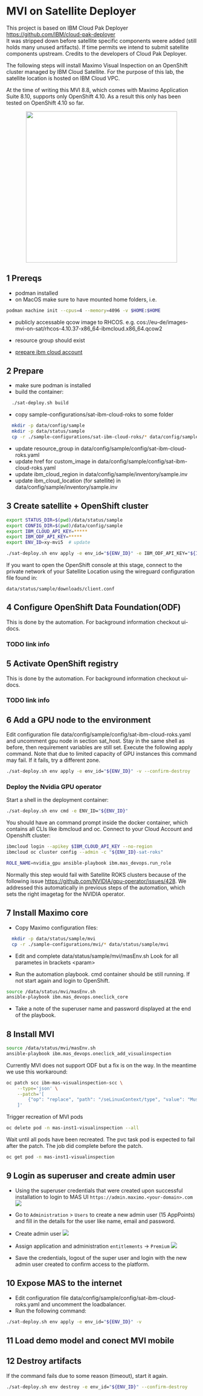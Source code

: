 # MVI on Satellite Deployer

This project is based on IBM Cloud Pak Deployer https://github.com/IBM/cloud-pak-deployer  
It was stripped down before satellite specific components weere added (still holds many unused artifacts). If time permits we intend to submit satellite components upstream. Credits to the developers of Cloud Pak Deployer.

The following steps will install Maximo Visual Inspection on an OpenShift cluster managed by IBM Cloud Satellite. For the purpose of this lab, the satellite location is hosted on IBM Cloud VPC.

At the time of writing this MVI 8.8, which comes with Maximo Application Suite 8.10, supports only OpenShift 4.10. As a result this only has been tested on OpenShift 4.10 so far.

<p align="center"><img src="images/deployment.png" width="400" style="background-color: white"/></p>

## 1 Prereqs
- podman installed
- on MacOS make sure to have mounted home folders, i.e.
```bash
podman machine init --cpus=4 --memory=4096 -v $HOME:$HOME
```
- publicly accessable qcow image to RHCOS. e.g. cos://eu-de/images-mvi-on-sat/rhcos-4.10.37-x86_64-ibmcloud.x86_64.qcow2
- resource group should exist

- [prepare ibm cloud account](prerequisites.md)

## 2 Prepare
- make sure podman is installed
- build the container:
```bash
  ./sat-deploy.sh build
```
- copy sample-configurations/sat-ibm-cloud-roks to some folder
```bash
  mkdir -p data/config/sample
  mkdir -p data/status/sample
  cp -r ./sample-configurations/sat-ibm-cloud-roks/* data/config/sample
```
- update resource_group in data/config/sample/config/sat-ibm-cloud-roks.yaml
- update href for custom_image in data/config/sample/config/sat-ibm-cloud-roks.yaml
- update ibm_cloud_region in data/config/sample/inventory/sample.inv
- update ibm_cloud_location (for satellite) in data/config/sample/inventory/sample.inv

## 3 Create satellite + OpenShift cluster

```bash
export STATUS_DIR=$(pwd)/data/status/sample
export CONFIG_DIR=$(pwd)/data/config/sample
export IBM_CLOUD_API_KEY=*****
export IBM_ODF_API_KEY=*****
export ENV_ID=xy-mvi5  # update

./sat-deploy.sh env apply -e env_id="${ENV_ID}" -e IBM_ODF_API_KEY="${IBM_ODF_API_KEY}" -v
```

If you want to open the OpenShift console at this stage, connect to the private network of your Satellite Location using the wireguard configuration file found in:
```code
data/status/sample/downloads/client.conf
```

## 4 Configure OpenShift Data Foundation(ODF)

This is done by the automation. For background information checkout ui-docs.

### TODO link info

## 5 Activate OpenShift registry

This is done by the automation. For background information checkout ui-docs.

### TODO link info

## 6 Add a GPU node to the environment

Edit configuration file data/config/sample/config/sat-ibm-cloud-roks.yaml and uncomment gpu node in section sat_host.
Stay in the same shell as before, then requirement variables are still set. Execute the following apply command. Note
that due to limited capacity of GPU instances this command may fail. If it fails, try a different zone.

```bash
./sat-deploy.sh env apply -e env_id="${ENV_ID}" -v --confirm-destroy
```

### Deploy the Nvidia GPU operator

Start a shell in the deployment container:
```bash
./sat-deploy.sh env cmd -e ENV_ID="${ENV_ID}"
```
You should have an command prompt inside the docker container, which contains all CLIs like ibmcloud and oc.
Connect to your Cloud Account and Openshift cluster:
```bash
ibmcloud login --apikey $IBM_CLOUD_API_KEY --no-region
ibmcloud oc cluster config --admin -c "${ENV_ID}-sat-roks"

```

```bash
ROLE_NAME=nvidia_gpu ansible-playbook ibm.mas_devops.run_role
```
Normally this step would fail with Satellite ROKS clusters because of the following issue https://github.com/NVIDIA/gpu-operator/issues/428. We addressed this automatically in previous steps of the automation, which sets the right imagetag for the NVIDIA operator.

## 7 Install Maximo core

- Copy Maximo configuration files:

```bash
  mkdir -p data/status/sample/mvi
  cp -r ./sample-configurations/mvi/* data/status/sample/mvi

```
- Edit and complete data/status/sample/mvi/masEnv.sh 
Look for all parametes in brackets \<param>

- Run the automation playbook. cmd container should be still running. If not start again and login to OpenShift.

```bash
source /data/status/mvi/masEnv.sh
ansible-playbook ibm.mas_devops.oneclick_core

```

- Take a note of the superuser name and password displayed at the end of the playbook.

## 8 Install MVI

```bash
source /data/status/mvi/masEnv.sh
ansible-playbook ibm.mas_devops.oneclick_add_visualinspection

```

Currently MVI does not support ODF but a fix is on the way. In the meantime we use this workaround:

```bash
oc patch scc ibm-mas-visualinspection-scc \
    --type='json' \
    --patch='[
        {"op": "replace", "path": "/seLinuxContext/type", "value": "MustRunAs"}
    ]'
```

Trigger recreation of MVI pods

```bash
oc delete pod -n mas-inst1-visualinspection --all
```

Wait until all pods have been recreated. The pvc task pod is expected to fail after the patch. The job did complete before the patch.

```bash
oc get pod -n mas-inst1-visualinspection
```


## 9 Login as superuser and create admin user

- Using the superuser credentials that were created upon successful installation to login to MAS UI ```https://admin.maximo.<your-domain>.com```
![](images/mas-login.png)
- Go to ```Administration``` > ```Users``` to create a new admin user (15 AppPoints) and fill in the details for the user like name, email and password.

- Create admin user
![](images/admin-identity.png)
- Assign application and administration ```entitlements``` -> ```Premium```
![](images/admin-entitlement.png)
- Save the credentials, logout of the super user and login with the new admin user created to confirm access to the platform.

## 10 Expose MAS to the internet

- Edit configuration file data/config/sample/config/sat-ibm-cloud-roks.yaml and uncomment the loadbalancer.
- Run the following command:

```bash
./sat-deploy.sh env apply -e env_id="${ENV_ID}" -v
```

## 11 Load demo model and conect MVI mobile



## 12 Destroy artifacts

If the command fails due to some reason (timeout), start it again.

```bash
./sat-deploy.sh env destroy -e env_id="${ENV_ID}" --confirm-destroy
```
